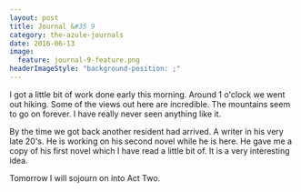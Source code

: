 ```yaml
---
layout: post
title: Journal &#35 9
category: the-azule-journals
date: 2016-06-13
image:
  feature: journal-9-feature.png
headerImageStyle: "background-position: ;"
---
```

I got a little bit of work done early this morning. Around 1 o'clock we went out hiking. Some of the views out here are incredible. The mountains seem to go on forever. I have really never seen anything like it. 

By the time we got back another resident had arrived. A writer in his very late 20's. He is working on his second novel while he is here. He gave me a copy of his first novel which I have read a little bit of. It is a very interesting idea. 

Tomorrow I will sojourn on into Act Two.